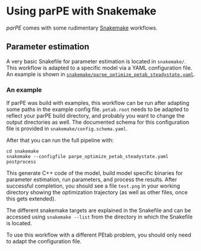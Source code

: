 # Using parPE with Snakemake

*parPE* comes with some rudimentary 
[Snakemake](https://snakemake.readthedocs.io/en/stable/) workflows.


## Parameter estimation

A very basic Snakefile for parameter estimation is located in `snakemake/`.
This workflow is adapted to a specific model via a YAML configuration file.
An example is shown in 
[`snakemake/parpe_optimize_petab_steadystate.yaml`](../snakemake/parpe_optimize_petab_steadystate.yaml).


### An example

If parPE was build with examples, this workflow can be run after adapting
some paths in the example config file. `petab.root` needs to be adapted to
reflect your parPE build directory, and probably you want to change the output
directories as well. The documented schema for this configuration file is
provided in `snakemake/config.schema.yaml`.

After that you can run the full pipeline with:

    cd snakemake
    snakemake --configfile parpe_optimize_petab_steadystate.yaml postprocess

This generate C++ code of the model, build model specific binaries for
parameter estimation, run parameters, and process the results.
After successful completion, you should see a file `test.png` in your working
directory showing the optimization trajectory (as well as other files, once
this gets extended).

The different snakemake targets are explained in the Snakefile and can be
accessed using `snakemake --list` from the directory in which the Snakefile
is located.

To use this workflow with a different PEtab problem, you should only need to
adapt the configuration file. 
